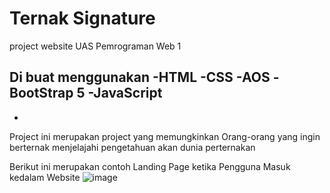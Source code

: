 # Ternak Signature
project website UAS Pemrograman Web 1

Di buat menggunakan 
-HTML
-CSS
-AOS
-BootStrap 5
-JavaScript
-
-

Project ini merupakan project yang memungkinkan Orang-orang yang ingin berternak menjelajahi pengetahuan akan dunia perternakan 

Berikut ini merupakan contoh Landing Page ketika Pengguna Masuk kedalam Website
![image](https://user-images.githubusercontent.com/114367421/206183817-dde966df-4162-4fe8-85ce-4d24edef2af9.png)

